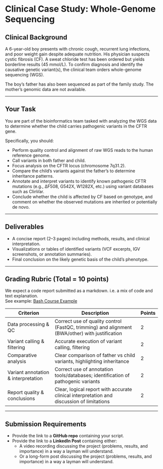 # Clinical Case Study: Whole-Genome Sequencing

## Clinical Background
A 6-year-old boy presents with chronic cough, recurrent lung infections, and poor weight gain despite adequate nutrition. His physician suspects cystic fibrosis (CF). A sweat chloride test has been ordered but yields borderline results (45 mmol/L). To confirm diagnosis and identify the causative genetic variant(s), the clinical team orders whole-genome sequencing (WGS).

The boy’s father has also been sequenced as part of the family study. The mother’s genomic data are not available.

---

## Your Task
You are part of the bioinformatics team tasked with analyzing the WGS data to determine whether the child carries pathogenic variants in the CFTR gene.

Specifically, you should:

- Perform quality control and alignment of raw WGS reads to the human reference genome.  
- Call variants in both father and child.  
- Focus analysis on the CFTR locus (chromosome 7q31.2).  
- Compare the child’s variants against the father’s to determine inheritance patterns.  
- Annotate and interpret variants to identify known pathogenic CFTR mutations (e.g., ΔF508, G542X, W1282X, etc.) using variant databases such as ClinVar.  
- Conclude whether the child is affected by CF based on genotype, and comment on whether the observed mutations are inherited or potentially de novo.  

---

## Deliverables
- A concise report (2–3 pages) including methods, results, and clinical interpretation.  
- Visualizations or tables of identified variants (VCF excerpts, IGV screenshots, or annotation summaries).  
- Final conclusion on the likely genetic basis of the child’s phenotype.  

---

## Grading Rubric (Total = 10 points)
We expect a code report submitted as a markdown. i.e. a mix of code and text explanation.  
See example: [Bash Course Example](https://github.com/josoga2/bash-course/blob/main/bash/module_7/scripting_1.md)

| Criterion                        | Description                                                                                   | Points |
|----------------------------------|-----------------------------------------------------------------------------------------------|--------|
| Data processing & QC             | Correct use of quality control (FastQC, trimming) and alignment (BWA/other) with justification | 2      |
| Variant calling & filtering      | Accurate execution of variant calling, filtering                                               | 2      |
| Comparative analysis             | Clear comparison of father vs child variants, highlighting inheritance                        | 2      |
| Variant annotation & interpretation | Correct use of annotation tools/databases; identification of pathogenic variants             | 2      |
| Report quality & conclusions     | Clear, logical report with accurate clinical interpretation and discussion of limitations      | 2      |

---

## Submission Requirements
- Provide the link to a **GitHub repo** containing your script.  
- Provide the link to a **LinkedIn Post** containing either:  
  - A video recording discussing the project (problems, results, and importance) in a way a layman will understand.  
  - Or a long-form post discussing the project (problems, results, and importance) in a way a layman will understand.  
